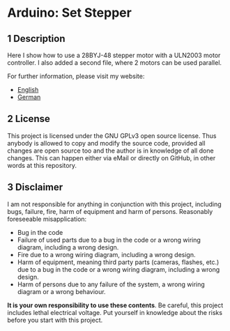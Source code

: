 # Arduino: Set Stepper

## 1 Description

Here I show how to use a 28BYJ-48 stepper motor with a ULN2003 motor controller. I also added a second file, where 2 motors can be used parallel.

For further information, please visit my website:

- [English](http://deloarts.com/en/scripts/arduino/set-stepper)
- [German](http://deloarts.com/de/scripts/arduino/set-stepper)

## 2 License

This project is licensed under the GNU GPLv3 open source license. Thus anybody is allowed to copy and modify the source code, provided all changes are open source too and the author is in knowledge of all done changes. This can happen either via eMail or directly on GitHub, in other words at this repository.

## 3 Disclaimer

I am not responsible for anything in conjunction with this project, including bugs, failure, fire, harm of equipment and harm of persons. Reasonably foreseeable misapplication:

- Bug in the code
- Failure of used parts due to a bug in the code or a wrong wiring diagram, including a wrong design.
- Fire due to a wrong wiring diagram, including a wrong design.
- Harm of equipment, meaning third party parts (cameras, flashes, etc.) due to a bug in the code or a wrong wiring diagram, including a wrong design.
- Harm of persons due to any failure of the system, a wrong wiring diagram or a wrong behaviour.

**It is your own responsibility to use these contents**. Be careful, this project includes lethal electrical voltage. Put yourself in knowledge about the risks before you start with this project.